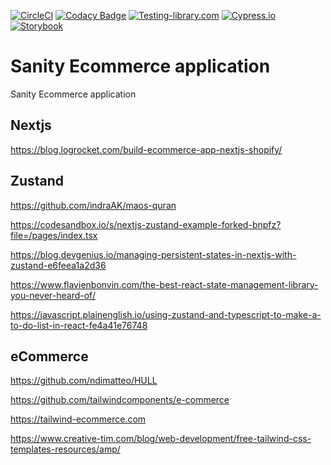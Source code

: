 [![CircleCI](https://circleci.com/gh/w3bdesign/sanity-ecommerce/tree/main.svg?style=svg)](https://circleci.com/gh/w3bdesign/sanity-ecommerce/tree/main)
[![Codacy Badge](https://app.codacy.com/project/badge/Grade/5e2e02087b734b328ff7ccdce4acfd00)](https://www.codacy.com/gh/w3bdesign/sanity-ecommerce/dashboard?utm_source=github.com&utm_medium=referral&utm_content=w3bdesign/sanity-ecommerce&utm_campaign=Badge_Grade)
[![Testing-library.com](https://img.shields.io/badge/tested%20with-React%20Testing%20Library-effe.svg)](https://testing-library.com)
[![Cypress.io](https://img.shields.io/badge/tested%20with-Cypress-04C38E.svg)](https://www.cypress.io)
[![Storybook](https://cdn.jsdelivr.net/gh/storybookjs/brand@main/badge/badge-storybook.svg)](https://github.com/w3bdesign/sanity-ecommerce)

# Sanity Ecommerce application

 Sanity Ecommerce application
 
 ## Nextjs
 
 https://blog.logrocket.com/build-ecommerce-app-nextjs-shopify/

## Zustand

<https://github.com/indraAK/maos-quran>

<https://codesandbox.io/s/nextjs-zustand-example-forked-bnpfz?file=/pages/index.tsx>

<https://blog.devgenius.io/managing-persistent-states-in-nextjs-with-zustand-e6feea1a2d36>

<https://www.flavienbonvin.com/the-best-react-state-management-library-you-never-heard-of/>

<https://javascript.plainenglish.io/using-zustand-and-typescript-to-make-a-to-do-list-in-react-fe4a41e76748>

## eCommerce

<https://github.com/ndimatteo/HULL>

<https://github.com/tailwindcomponents/e-commerce>

<https://tailwind-ecommerce.com>

<https://www.creative-tim.com/blog/web-development/free-tailwind-css-templates-resources/amp/>
